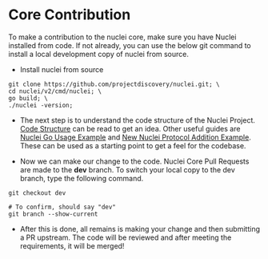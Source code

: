 # Core Contribution

To make a contribution to the nuclei core, make sure you have Nuclei installed from code. If not already, you can use the below git command to install a local development copy of nuclei from source.

- Install nuclei from source

```
git clone https://github.com/projectdiscovery/nuclei.git; \
cd nuclei/v2/cmd/nuclei; \
go build; \
./nuclei -version;
```

- The next step is to understand the code structure of the Nuclei Project. [Code Structure](../references/code-structure.md) can be read to get an idea. Other useful guides are [Nuclei Go Usage Example](../guides/code/nuclei-go-example.md) and [New Nuclei Protocol Addition Example](../guides/code/new-nuclei-protocol.md). These can be used as a starting point to get a feel for the codebase.

- Now we can make our change to the code. Nuclei Core Pull Requests are made to the **dev** branch. To switch your local copy to the dev branch, type the following command.

```
git checkout dev

# To confirm, should say "dev"
git branch --show-current
```

- After this is done, all remains is making your change and then submitting a PR upstream. The code will be reviewed and after meeting the requirements, it will be merged!